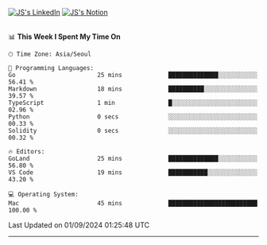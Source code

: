 
[![JS's LinkedIn](https://img.shields.io/badge/LinkedIn-blue?style=for-the-badge&logo=linkedin)](https://www.linkedin.com/in/jaeseung-lee-5a2a32139/) 
[![JS's Notion](https://img.shields.io/badge/Notion-black?style=for-the-badge&logo=notion)](https://bit.ly/ljswiki1) <br><br>
<!-- ![JS's GitHub stats](https://github-readme-stats-lemon-five.vercel.app/api?username=tkxkd0159&hide=contribs,prs,stars,issues&show_icons=true&theme=react&include_all_commits=true)   -->
<!-- ![Top Langs](https://github-readme-stats-lemon-five.vercel.app/api/top-langs/?username=tkxkd0159&layout=compact&hide=jupyter%20notebook,scss,html,css&langs_count=10)  -->


<!--START_SECTION:waka-->
📊 **This Week I Spent My Time On** 

```text
🕑︎ Time Zone: Asia/Seoul

💬 Programming Languages: 
Go                       25 mins             ██████████████░░░░░░░░░░░   56.41 % 
Markdown                 18 mins             ██████████░░░░░░░░░░░░░░░   39.57 % 
TypeScript               1 min               █░░░░░░░░░░░░░░░░░░░░░░░░   02.96 % 
Python                   0 secs              ░░░░░░░░░░░░░░░░░░░░░░░░░   00.33 % 
Solidity                 0 secs              ░░░░░░░░░░░░░░░░░░░░░░░░░   00.32 % 

🔥 Editors: 
GoLand                   25 mins             ██████████████░░░░░░░░░░░   56.80 % 
VS Code                  19 mins             ███████████░░░░░░░░░░░░░░   43.20 % 

💻 Operating System: 
Mac                      45 mins             █████████████████████████   100.00 % 
```


 Last Updated on 01/09/2024 01:25:48 UTC
<!--END_SECTION:waka-->

---
<!---
<a href="https://github.com/tkxkd0159/books">
  <img align="center" src="https://github-readme-stats-lemon-five.vercel.app/api/pin/?username=tkxkd0159&repo=books&theme=react" />
</a>
-->

<!---
- 🔭 I’m currently working on ...
- 🌱 I’m currently learning blockchain and distributed network
- 👯 I’m looking to collaborate on ...
- 🤔 I’m looking for help with ...
- 💬 Ask me about ...
- 📫 How to reach me: ...
- 😄 Pronouns: ...
- ⚡ Fun fact: ...
-->
